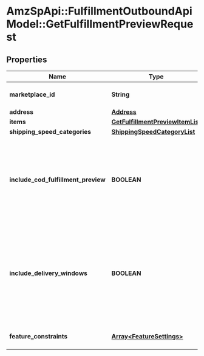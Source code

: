 # AmzSpApi::FulfillmentOutboundApiModel::GetFulfillmentPreviewRequest

## Properties
Name | Type | Description | Notes
------------ | ------------- | ------------- | -------------
**marketplace_id** | **String** | The marketplace the fulfillment order is placed against. | [optional] 
**address** | [**Address**](Address.md) |  | 
**items** | [**GetFulfillmentPreviewItemList**](GetFulfillmentPreviewItemList.md) |  | 
**shipping_speed_categories** | [**ShippingSpeedCategoryList**](ShippingSpeedCategoryList.md) |  | [optional] 
**include_cod_fulfillment_preview** | **BOOLEAN** | Specifies whether to return fulfillment order previews that are for COD (Cash On Delivery).  Possible values:  * true - Returns all fulfillment order previews (both for COD and not for COD). * false - Returns only fulfillment order previews that are not for COD. | [optional] 
**include_delivery_windows** | **BOOLEAN** | Specifies whether to return the ScheduledDeliveryInfo response object, which contains the available delivery windows for a Scheduled Delivery. The ScheduledDeliveryInfo response object can only be returned for fulfillment order previews with ShippingSpeedCategories &#x3D; ScheduledDelivery. | [optional] 
**feature_constraints** | [**Array&lt;FeatureSettings&gt;**](FeatureSettings.md) | A list of features and their fulfillment policies to apply to the order. | [optional] 

